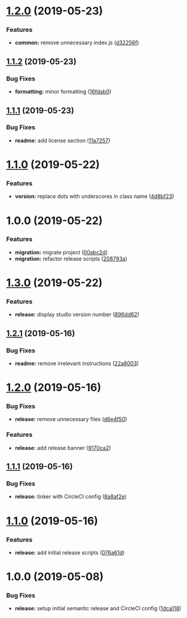 # [1.2.0](https://github.com/sylviachrystall/studio_69445/compare/v1.1.2...v1.2.0) (2019-05-23)


### Features

* **common:** remove unnecessary index.js ([d32256f](https://github.com/sylviachrystall/studio_69445/commit/d32256f))

## [1.1.2](https://github.com/sylviachrystall/studio_69445/compare/v1.1.1...v1.1.2) (2019-05-23)


### Bug Fixes

* **formatting:** minor formatting ([16fdab0](https://github.com/sylviachrystall/studio_69445/commit/16fdab0))

## [1.1.1](https://github.com/sylviachrystall/studio_69445/compare/v1.1.0...v1.1.1) (2019-05-23)


### Bug Fixes

* **readme:** add license section ([11a7257](https://github.com/sylviachrystall/studio_69445/commit/11a7257))

# [1.1.0](https://github.com/sylviachrystall/studio_69445/compare/v1.0.0...v1.1.0) (2019-05-22)


### Features

* **version:** replace dots with underscores in class name ([4d8bf23](https://github.com/sylviachrystall/studio_69445/commit/4d8bf23))

# 1.0.0 (2019-05-22)


### Features

* **migration:** migrate project ([00abc2d](https://github.com/sylviachrystall/studio_69445/commit/00abc2d))
* **migration:** refactor release scripts ([208793a](https://github.com/sylviachrystall/studio_69445/commit/208793a))

# [1.3.0](https://github.com/sinenonymous/studio_69445/compare/v1.2.1...v1.3.0) (2019-05-22)


### Features

* **release:** display studio version number ([896dd62](https://github.com/sinenonymous/studio_69445/commit/896dd62))

## [1.2.1](https://github.com/sinenonymous/studio_69445/compare/v1.2.0...v1.2.1) (2019-05-16)


### Bug Fixes

* **readme:** remove irrelevant instructions ([22a8003](https://github.com/sinenonymous/studio_69445/commit/22a8003))

# [1.2.0](https://github.com/sinenonymous/studio_69445/compare/v1.1.1...v1.2.0) (2019-05-16)


### Bug Fixes

* **release:** remove unnecessary files ([d6e4f50](https://github.com/sinenonymous/studio_69445/commit/d6e4f50))


### Features

* **release:** add release banner ([9170ca2](https://github.com/sinenonymous/studio_69445/commit/9170ca2))

## [1.1.1](https://github.com/sinenonymous/studio_69445/compare/v1.1.0...v1.1.1) (2019-05-16)


### Bug Fixes

* **release:** tinker with CircleCI config ([8a8af2e](https://github.com/sinenonymous/studio_69445/commit/8a8af2e))

# [1.1.0](https://github.com/sinenonymous/studio_69445/compare/v1.0.0...v1.1.0) (2019-05-16)


### Features

* **release:** add initial release scripts ([076a61d](https://github.com/sinenonymous/studio_69445/commit/076a61d))

# 1.0.0 (2019-05-08)


### Bug Fixes

* **release:** setup initial semantic release and CircleCI config ([1dca118](https://github.com/sinenonymous/studio_69445/commit/1dca118))
